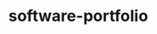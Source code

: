 # software-portfolio
<!--
Izzat Hasan
portfolio for software engineering projects.
Izzathasan@lewisu.edu
 -->
